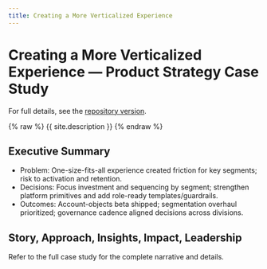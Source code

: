 ```yaml
---
title: Creating a More Verticalized Experience
---
```


# Creating a More Verticalized Experience — Product Strategy Case Study

For full details, see the [repository version](../case_studies/creating_a_more_verticalized_experience.md).

{% raw %}
{{ site.description }}
{% endraw %}

## Executive Summary
- Problem: One-size-fits-all experience created friction for key segments; risk to activation and retention.
- Decisions: Focus investment and sequencing by segment; strengthen platform primitives and add role-ready templates/guardrails.
- Outcomes: Account-objects beta shipped; segmentation overhaul prioritized; governance cadence aligned decisions across divisions.

## Story, Approach, Insights, Impact, Leadership
Refer to the full case study for the complete narrative and details.

